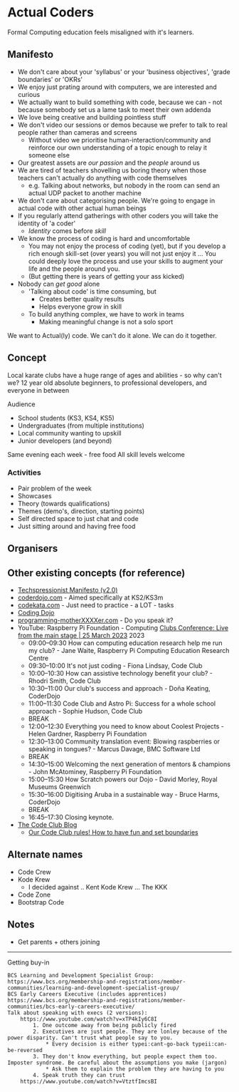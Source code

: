 Actual Coders
=============

Formal Computing education feels misaligned with it's learners.


Manifesto
---------

* We don't care about your 'syllabus' or your 'business objectives', 'grade boundaries' or 'OKRs'
* We enjoy just prating around with computers, we are interested and curious
* We actually want to build something with code, because we can - not because somebody set us a lame task to meet their own addenda
* We love being creative and building pointless stuff
* We don't video our sessions or demos because we prefer to talk to real people rather than cameras and screens
    * Without video we prioritise human-interaction/community and reinforce our own understanding of a topic enough to relay it someone else
* Our greatest assets are _our passion_ and the _people_ around us
* We are tired of teachers shovelling us boring theory when those teachers can't actually do anything with code themselves
    * e.g. Talking about networks, but nobody in the room can send an actual UDP packet to another machine
* We don't care about categorising people. We're going to engage in actual code with other actual human beings
* If you regularly attend gatherings with other coders you will take the identity of 'a coder'
    * _Identity_ comes before _skill_
* We know the process of coding is hard and uncomfortable
    * You may not enjoy the process of coding (yet), but if you develop a rich enough skill-set (over years) you will not just enjoy it ...  You could deeply love the process and use your skills to augment your life and the people around you.
    * (But getting there is years of getting your ass kicked)
* Nobody can _get good_ alone
    * 'Talking about code' is time consuming, but 
        * Creates better quality results
        * Helps everyone grow in skill
    * To build anything complex, we have to work in teams
        * Making meaningful change is not a solo sport

We want to Actual(ly) code. We can't do it alone. We can do it together.


Concept
-------

Local karate clubs have a huge range of ages and abilities - so why can't we?
12 year old absolute beginners, to professional developers, and everyone in between

Audience
* School students (KS3, KS4, KS5)
* Undergraduates (from multiple institutions)
* Local community wanting to upskill
* Junior developers (and beyond)

Same evening each week - free food
All skill levels welcome


### Activities

* Pair problem of the week
* Showcases
* Theory (towards qualifications)
* Themes (demo's, direction, starting points)
* Self directed space to just chat and code
* Just sitting around and having free food


Organisers
----------




Other existing concepts (for reference)
--------------

* [Techspressionist Manifesto (v2.0)](https://techspressionism.com/manifesto/)
* [coderdojo.com](https://coderdojo.com/) - Aimed specifically at KS2/KS3m
* [codekata.com](http://codekata.com/) - Just need to practice - a LOT - tasks
* [Coding Dojo](https://codingdojo.org/)
* [programming-motherXXXXer.com](http://programming-motherfucker.com/) - Do you speak it?
* YouTube: Raspberry Pi Foundation - Computing [Clubs Conference: Live from the main stage | 25 March 2023](https://www.youtube.com/watch?v=9YLoS1NSC9A) 2023
    * 09:00–09:30 How can computing education research help me run my club? - Jane Waite, Raspberry Pi Computing Education Research Centre
    * 09:30–10:00 It's not just coding - Fiona Lindsay, Code Club
    * 10:00–10:30 How can assistive technology benefit your club? - Rhodri Smith, Code Club
    * 10:30–11:00 Our club's success and approach - Doña Keating, CoderDojo
    * 11:00–11:30 Code Club and Astro Pi: Success for a whole school approach - Sophie Hudson, Code Club
    * BREAK
    * 12:00–12:30 Everything you need to know about Coolest Projects - Helen Gardner, Raspberry Pi Foundation
    * 12:30–13:00 Community translation event: Blowing raspberries or speaking in tongues? - Marcus Davage, BMC Software Ltd
    * BREAK
    * 14:30–15:00 Welcoming the next generation of mentors & champions - John McAtominey, Raspberry Pi Foundation
    * 15:00–15:30 How Scratch powers our Dojo - David Morley, Royal Museums Greenwich
    * 15:30–16:00 Digitising Aruba in a sustainable way - Bruce Harms, CoderDojo
    * BREAK
    * 16:45–17:30 Closing keynote.
* [The Code Club Blog](https://blog.codeclub.org/)
    * [Our Code Club rules! How to have fun and set boundaries](https://blog.codeclub.org/2023/09/20/our-code-club-rules-how-to-have-fun-and-set-boundaries/)


Alternate names
---------------

* Code Crew
* Kode Krew 
    * I decided against .. Kent Kode Krew ... The KKK
* Code Zone
* Bootstrap Code


Notes
-----
* Get parents + others joining


---

Getting buy-in

    BCS Learning and Development Specialist Group: https://www.bcs.org/membership-and-registrations/member-communities/learning-and-development-specialist-group/
    BCS Early Careers Executive (includes apprentices) https://www.bcs.org/membership-and-registrations/member-communities/bcs-early-careers-executive/
    Talk about speaking with execs (2 versions):
        https://www.youtube.com/watch?v=xTP4kIy6C8I
            1. One outcome away from being publicly fired
            2. Executives are just people. They are lonley because of the power disparity. Can't trust what people say to you.
                * Every decision is either typei:cant-go-back typeii:can-be-reversed
            3. They don't know everything, but people expect them too. Imposter syndrome. Be careful about the assumptions you make (jargon)
                * Ask them to explain the problem they are having to you
            4. Speak truth they can trust 
        https://www.youtube.com/watch?v=VtztfImcsBI
